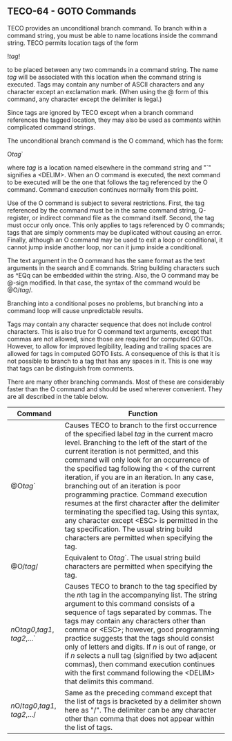 ## TECO-64 - GOTO Commands

TECO provides an unconditional branch command. To branch within a command
string, you must be able to name locations inside the command string. TECO
permits location tags of the form

!*tag*!

to be placed between any two commands in a command string. The name *tag*
will be associated with this location when the command string is executed.
Tags may contain any number of ASCII characters and any character except
an exclamation mark. (When using the @ form of this command, any character
except the delimiter is legal.)

Since tags are ignored by TECO except when a branch command references
the tagged location, they may also be used as comments within complicated
command strings.

The unconditional branch command is the O command, which has the form:

O*tag*\`

where *tag* is a location named elsewhere in the command string and "`" signifies
a \<DELIM\>. When an O command is executed, the next command to be executed
will be the one that follows the tag referenced by the O command. Command
execution continues normally from this point.

Use of the O command is subject to several restrictions. First, the tag referenced
by the command must be in the same command string, Q-register, or indirect
command file as the command itself. Second, the tag must occur only once.
This only applies to tags referenced by O commands; tags that are simply
comments may be duplicated without causing an error. Finally, although an O
command may be used to exit a loop or conditional, it cannot jump inside another
loop, nor can it jump inside a conditional.

The text argument in the O command has the same format as the text
arguments in the search and E commands. String building characters such
as ^EQq can be embedded within the string. Also, the O command may be
@-sign modified. In that case, the syntax of the command would be @O/*tag*/.

Branching into a conditional poses no problems, but branching into a command
loop will cause unpredictable results.

Tags may contain any character sequence that does not include control
characters. This is also true for O command text arguments, except
that commas are not allowed, since those are required for computed GOTOs.
However, to allow for improved legibility, leading and trailing spaces
are allowed for tags in computed GOTO lists. A consequence of this is
that it is not possible to branch to a tag that has any spaces in it.
This is one way that tags can be distinguish from comments.

There are many other branching commands. Most of these are considerably
faster than the O command and should be used wherever convenient. They are
all described in the table below.


| Command | Function |
| ------- | -------- |
| @O*tag*\` | Causes TECO to branch to the first occurrence of the specified label *tag* in the current macro level. Branching to the left of the start of the current iteration is not permitted, and this command will only look for an occurrence of the specified tag following the \< of the current iteration, if you are in an iteration. In any case, branching out of an iteration is poor programming practice. Command execution resumes at the first character after the delimiter terminating the specified tag. Using this syntax, any character except \<ESC\> is permitted in the tag specification. The usual string build characters are permitted when specifying the tag. |
| @O/*tag*/ | Equivalent to O*tag*`. The usual string build characters are permitted when specifying the tag. |
| *n*O*tag0*,*tag1*, *tag2*,...\` | Causes TECO to branch to the tag specified by the *n*th tag in the accompanying list. The string argument to this command consists of a sequence of tags separated by commas. The tags may contain any characters other than comma or \<ESC>; however, good programming practice suggests that the tags should consist only of letters and digits. If *n* is out of range, or if *n* selects a null tag (signified by two adjacent commas), then command execution continues with the first command following the \<DELIM\> that delimits this command. |
| *n*O/*tag0*,*tag1*, *tag2*,.../ | Same as the preceding command except that the list of tags is bracketed by a delimiter shown here as "/". The delimiter can be any character other than comma that does not appear within the list of tags. |
